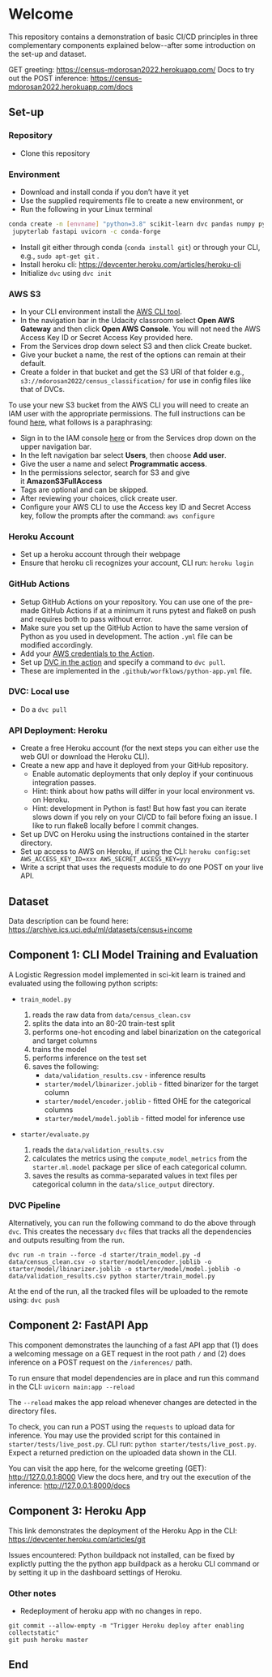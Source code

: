 # Welcome
This repository contains a demonstration of basic CI/CD principles in three complementary components explained below--after some introduction on the set-up and dataset.

GET greeting: https://census-mdorosan2022.herokuapp.com/
Docs to try out the POST inference: https://census-mdorosan2022.herokuapp.com/docs

## Set-up
### Repository
- Clone this repository

### Environment
- Download and install conda if you don’t have it yet
- Use the supplied requirements file to create a new environment, or
- Run the following in your Linux terminal

```bash
conda create -n [envname] "python=3.8" scikit-learn dvc pandas numpy pytest jupyter\
 jupyterlab fastapi uvicorn -c conda-forge
```
- Install git either through conda (`conda install git`) or through your CLI, e.g., `sudo apt-get git` .
- Install heroku cli: https://devcenter.heroku.com/articles/heroku-cli
- Initialize `dvc` using `dvc init`

### AWS S3
- In your CLI environment install the [AWS CLI tool](https://docs.aws.amazon.com/cli/latest/userguide/cli-chap-install.html).
- In the navigation bar in the Udacity classroom select **Open AWS Gateway** and then click **Open AWS Console**. You will not need the AWS Access Key ID or Secret Access Key provided here.
- From the Services drop down select S3 and then click Create bucket.
- Give your bucket a name, the rest of the options can remain at their default.
- Create a folder in that bucket and get the S3 URI of that folder e.g., `s3://mdorosan2022/census_classification/` for use in config files like that of DVCs.

To use your new S3 bucket from the AWS CLI you will need to create an IAM user with the appropriate permissions. The full instructions can be found [here](https://docs.aws.amazon.com/IAM/latest/UserGuide/id_users_create.html#id_users_create_console), what follows is a paraphrasing:

- Sign in to the IAM console [here](https://console.aws.amazon.com/iam/) or from the Services drop down on the upper navigation bar.
- In the left navigation bar select **Users**, then choose **Add user**.
- Give the user a name and select **Programmatic access**.
- In the permissions selector, search for S3 and give it **AmazonS3FullAccess**
- Tags are optional and can be skipped.
- After reviewing your choices, click create user.
- Configure your AWS CLI to use the Access key ID and Secret Access key, follow the prompts after the command: `aws configure`


### Heroku Account
- Set up a heroku account through their webpage
- Ensure that heroku cli recognizes your account, CLI run: `heroku login`

### **GitHub Actions**
- Setup GitHub Actions on your repository. You can use one of the pre-made GitHub Actions if at a minimum it runs pytest and flake8 on push and requires both to pass without error.
- Make sure you set up the GitHub Action to have the same version of Python as you used in development. The action `.yml` file can be modified accordingly.
- Add your [AWS credentials to the Action](https://github.com/marketplace/actions/configure-aws-credentials-action-for-github-actions).
- Set up [DVC in the action](https://github.com/iterative/setup-dvc) and specify a command to `dvc pull`.
- These are implemented in the `.github/worfklows/python-app.yml` file.

### DVC: Local use
- Do a `dvc pull`

### API Deployment: Heroku
- Create a free Heroku account (for the next steps you can either use the web GUI or download the Heroku CLI).
- Create a new app and have it deployed from your GitHub repository.
    - Enable automatic deployments that only deploy if your continuous integration passes.
    - Hint: think about how paths will differ in your local environment vs. on Heroku.
    - Hint: development in Python is fast! But how fast you can iterate slows down if you rely on your CI/CD to fail before fixing an issue. I like to run flake8 locally before I commit changes.
- Set up DVC on Heroku using the instructions contained in the starter directory.
- Set up access to AWS on Heroku, if using the CLI: `heroku config:set AWS_ACCESS_KEY_ID=xxx AWS_SECRET_ACCESS_KEY=yyy`
- Write a script that uses the requests module to do one POST on your live API.

## Dataset
Data description can be found here: https://archive.ics.uci.edu/ml/datasets/census+income

## Component 1: CLI Model Training and Evaluation
A Logistic Regression model implemented in sci-kit learn is trained and evaluated using the following python scripts:

* `train_model.py` 
    1. reads the raw data from `data/census_clean.csv` 
    2. splits the data into an 80-20 train-test split 
    3. performs one-hot encoding and label binarization on the categorical and target columns
    4. trains the model
    5. performs inference on the test set
    6. saves the following: 
        - `data/validation_results.csv` - inference results
        - `starter/model/lbinarizer.joblib` - fitted binarizer for the target column
        - `starter/model/encoder.joblib` - fitted OHE for the categorical columns
        - `starter/model/model.joblib` - fitted model for inference use

* `starter/evaluate.py`
    1. reads the `data/validation_results.csv`
    2. calculates the metrics using the `compute_model_metrics` from the `starter.ml.model` package per slice of each categorical column.
    3. saves the results as comma-separated values in text files per categorical column in the `data/slice_output` directory.

### DVC Pipeline
Alternatively, you can run the following command to do the above through `dvc`. This creates the necessary `dvc` files that tracks all the dependencies and outputs resulting from the run.

```
dvc run -n train --force -d starter/train_model.py -d data/census_clean.csv -o starter/model/encoder.joblib -o starter/model/lbinarizer.joblib -o starter/model/model.joblib -o data/validation_results.csv python starter/train_model.py
```
At the end of the run, all the tracked files will be uploaded to the remote using: `dvc push`

## Component 2: FastAPI App
This component demonstrates the launching of a fast API app that (1) does a welcoming message on a GET request in the root path `/` and (2) does inference on a POST request on the `/inferences/` path.

To run ensure that model dependencies are in place and run this command in the CLI: `uvicorn main:app --reload`

The `--reload` makes the app reload whenever changes are detected in the directory files.

To check, you can run a POST using the `requests` to upload data for inference. You may use the provided script for this contained in `starter/tests/live_post.py`. CLI run: `python starter/tests/live_post.py`. Expect a returned prediction on the uploaded data shown in the CLI.

You can visit the app here, for the welcome greeting (GET): http://127.0.0.1:8000
View the docs here, and try out the execution of the inference: http://127.0.0.1:8000/docs

## Component 3: Heroku App
This link demonstrates the deployment of the Heroku App in the CLI: https://devcenter.heroku.com/articles/git

Issues encountered: Python buildpack not installed, can be fixed by explictly putting the the python app buildpack as a heroku CLI command or by setting it up in the dashboard settings of Heroku.

### Other notes
- Redeployment of heroku app with no changes in repo.
```
git commit --allow-empty -m "Trigger Heroku deploy after enabling collectstatic"
git push heroku master
```

## End
